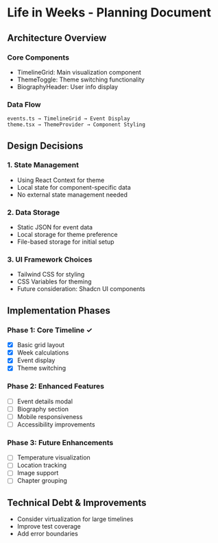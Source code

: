 # Life in Weeks - Planning Document

## Architecture Overview

### Core Components

- TimelineGrid: Main visualization component
- ThemeToggle: Theme switching functionality
- BiographyHeader: User info display

### Data Flow

```
events.ts → TimelineGrid → Event Display
theme.tsx → ThemeProvider → Component Styling
```

## Design Decisions

### 1. State Management

- Using React Context for theme
- Local state for component-specific data
- No external state management needed

### 2. Data Storage

- Static JSON for event data
- Local storage for theme preference
- File-based storage for initial setup

### 3. UI Framework Choices

- Tailwind CSS for styling
- CSS Variables for theming
- Future consideration: Shadcn UI components

## Implementation Phases

### Phase 1: Core Timeline ✓

- [x] Basic grid layout
- [x] Week calculations
- [x] Event display
- [x] Theme switching

### Phase 2: Enhanced Features

- [ ] Event details modal
- [ ] Biography section
- [ ] Mobile responsiveness
- [ ] Accessibility improvements

### Phase 3: Future Enhancements

- [ ] Temperature visualization
- [ ] Location tracking
- [ ] Image support
- [ ] Chapter grouping

## Technical Debt & Improvements

- Consider virtualization for large timelines
- Improve test coverage
- Add error boundaries
